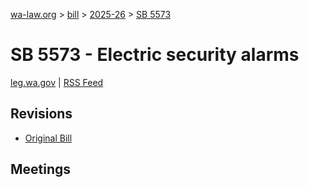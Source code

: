 [wa-law.org](/) > [bill](/bill/) > [2025-26](/bill/2025-26/) > [SB 5573](/bill/2025-26/sb/5573/)

# SB 5573 - Electric security alarms
[leg.wa.gov](https://app.leg.wa.gov/billsummary?BillNumber=5573&Year=2025&Initiative=false) | [RSS Feed](./rss.xml)

## Revisions
* [Original Bill](1/)

## Meetings